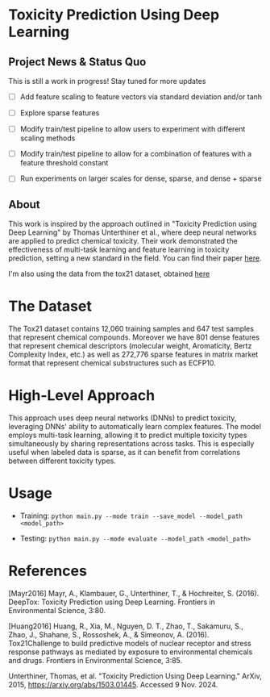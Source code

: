 # Toxicity Prediction Using Deep Learning

## Project News & Status Quo
This is still a work in progress! Stay tuned for more updates

- [ ] Add feature scaling to feature vectors via standard deviation and/or tanh
- [ ] Explore sparse features
- [ ] Modify train/test pipeline to allow users to experiment with different scaling methods
- [ ] Modify train/test pipeline to allow for a combination of features with a feature threshold constant
- [ ] Run experiments on larger scales for dense, sparse, and dense + sparse


## About
This work is inspired by the approach outlined in "Toxicity Prediction using Deep Learning" by Thomas Unterthiner et al., where deep neural networks are applied to predict chemical toxicity. Their work demonstrated the effectiveness of multi-task learning and feature learning in toxicity prediction, setting a new standard in the field. You can find their paper [here](https://arxiv.org/abs/1503.01445).

I'm also using the data from the tox21 dataset, obtained [here](http://bioinf.jku.at/research/DeepTox/tox21.html)

# The Dataset
The Tox21 dataset contains 12,060 training samples and 647 test samples that represent chemical compounds. Moreover we have 801 dense features that represent chemical descriptors (molecular weight, Aromaticity, Bertz Complexity Index, etc.) as well as 272,776 sparse features in matrix market format that represent chemical substructures such as ECFP10.

# High-Level Approach
This approach uses deep neural networks (DNNs) to predict toxicity, leveraging DNNs' ability to automatically learn complex features. The model employs multi-task learning, allowing it to predict multiple toxicity types simultaneously by sharing representations across tasks. This is especially useful when labeled data is sparse, as it can benefit from correlations between different toxicity types.

# Usage
- Training: `python main.py --mode train --save_model --model_path <model_path>`

- Testing: `python main.py --mode evaluate --model_path <model_path>`

# References

[Mayr2016] Mayr, A., Klambauer, G., Unterthiner, T., & Hochreiter, S. (2016). DeepTox: Toxicity Prediction using Deep Learning. Frontiers in Environmental Science, 3:80.

[Huang2016] Huang, R., Xia, M., Nguyen, D. T., Zhao, T., Sakamuru, S., Zhao, J., Shahane, S., Rossoshek, A., & Simeonov, A. (2016). Tox21Challenge to build predictive models of nuclear receptor and stress response pathways as mediated by exposure to environmental chemicals and drugs. Frontiers in Environmental Science, 3:85.

Unterthiner, Thomas, et al. "Toxicity Prediction Using Deep Learning." ArXiv, 2015,  https://arxiv.org/abs/1503.01445. Accessed 9 Nov. 2024.